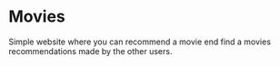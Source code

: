 # Movies
Simple website where you can recommend a movie end find a movies recommendations
made by the other users.